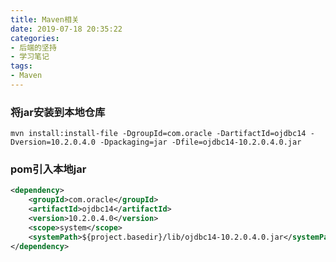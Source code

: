 ```yaml
---
title: Maven相关
date: 2019-07-18 20:35:22
categories:
- 后端的坚持
- 学习笔记
tags:
- Maven
---
```

### 将jar安装到本地仓库
```text
mvn install:install-file -DgroupId=com.oracle -DartifactId=ojdbc14 -Dversion=10.2.0.4.0 -Dpackaging=jar -Dfile=ojdbc14-10.2.0.4.0.jar
```
<!--more-->
### pom引入本地jar
```xml
<dependency>
    <groupId>com.oracle</groupId>
    <artifactId>ojdbc14</artifactId>
    <version>10.2.0.4.0</version>
    <scope>system</scope>
    <systemPath>${project.basedir}/lib/ojdbc14-10.2.0.4.0.jar</systemPath>
</dependency>
```
                                                                                                                                                                                                                                                                                                                                                                                                                                                                       